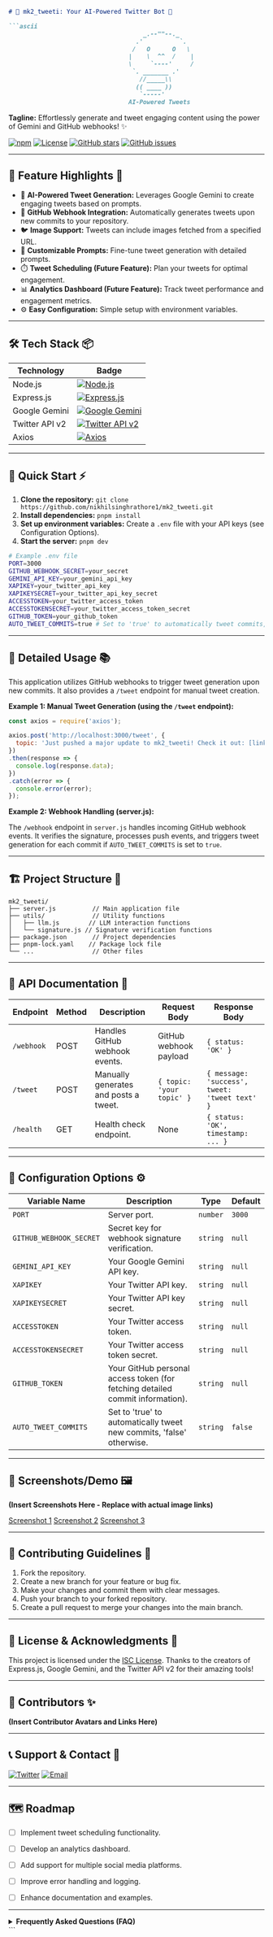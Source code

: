 ```markdown
# 🎨 mk2_tweeti: Your AI-Powered Twitter Bot 🚀

```ascii
                                     _.--""--._
                                   .'          `.
                                  /   O      O   \
                                 |    \  ^^  /    |
                                 \     `----'     /
                                  `. _______ .'
                                    //_____\\
                                   (( ____ ))
                                    `-----'
                                 AI-Powered Tweets
```

**Tagline:** Effortlessly generate and tweet engaging content using the power of Gemini and GitHub webhooks! ✨

[![npm](https://img.shields.io/npm/v/mk2_tweeti?style=for-the-badge)](https://www.npmjs.com/)
[![License](https://img.shields.io/github/license/nikhilsinghrathore1/mk2_tweeti?style=for-the-badge)](https://github.com/nikhilsinghrathore1/mk2_tweeti/blob/main/LICENSE)
[![GitHub stars](https://img.shields.io/github/stars/nikhilsinghrathore1/mk2_tweeti?style=for-the-badge)](https://github.com/nikhilsinghrathore1/mk2_tweeti/stargazers)
[![GitHub issues](https://img.shields.io/github/issues/nikhilsinghrathore1/mk2_tweeti?style=for-the-badge)](https://github.com/nikhilsinghrathore1/mk2_tweeti/issues)


---

## 🌟 Feature Highlights 💫

* 🚀 **AI-Powered Tweet Generation:**  Leverages Google Gemini to create engaging tweets based on prompts.
* 🤖 **GitHub Webhook Integration:** Automatically generates tweets upon new commits to your repository.
* 🐦 **Image Support:**  Tweets can include images fetched from a specified URL.
* 📝 **Customizable Prompts:**  Fine-tune tweet generation with detailed prompts.
* ⏱️ **Tweet Scheduling (Future Feature):** Plan your tweets for optimal engagement.
* 📊 **Analytics Dashboard (Future Feature):** Track tweet performance and engagement metrics.
* ⚙️ **Easy Configuration:** Simple setup with environment variables.


---

## 🛠️ Tech Stack 📦

| Technology       | Badge                                                                     |
|-----------------|--------------------------------------------------------------------------|
| Node.js          | [![Node.js](https://img.shields.io/badge/node.js-v18+-brightgreen.svg?style=for-the-badge&logo=node.js)](https://nodejs.org/) |
| Express.js       | [![Express.js](https://img.shields.io/badge/express.js-4.18+-brightgreen.svg?style=for-the-badge&logo=express)](https://expressjs.com/)  |
| Google Gemini    | [![Google Gemini](https://img.shields.io/badge/Google%20Gemini-AI-blue.svg?style=for-the-badge)](https://developers.generativeai.google/) |
| Twitter API v2   | [![Twitter API v2](https://img.shields.io/badge/Twitter%20API-v2-1DA1F2.svg?style=for-the-badge&logo=twitter)](https://developer.twitter.com/en/docs/twitter-api) |
| Axios            | [![Axios](https://img.shields.io/badge/axios-0.27+-blue.svg?style=for-the-badge&logo=axios)](https://axios-http.com/) |


---

## 🚀 Quick Start ⚡

1. **Clone the repository:** `git clone https://github.com/nikhilsinghrathore1/mk2_tweeti.git`
2. **Install dependencies:** `pnpm install`
3. **Set up environment variables:** Create a `.env` file with your API keys (see Configuration Options).
4. **Start the server:** `pnpm dev`

```bash
# Example .env file
PORT=3000
GITHUB_WEBHOOK_SECRET=your_secret
GEMINI_API_KEY=your_gemini_api_key
XAPIKEY=your_twitter_api_key
XAPIKEYSECRET=your_twitter_api_key_secret
ACCESSTOKEN=your_twitter_access_token
ACCESSTOKENSECRET=your_twitter_access_token_secret
GITHUB_TOKEN=your_github_token
AUTO_TWEET_COMMITS=true # Set to 'true' to automatically tweet commits, 'false' otherwise
```

---

## 📖 Detailed Usage 📚

This application utilizes GitHub webhooks to trigger tweet generation upon new commits.  It also provides a `/tweet` endpoint for manual tweet creation.


**Example 1: Manual Tweet Generation (using the `/tweet` endpoint):**

```javascript
const axios = require('axios');

axios.post('http://localhost:3000/tweet', {
  topic: 'Just pushed a major update to mk2_tweeti! Check it out: [link to repo]'
})
.then(response => {
  console.log(response.data);
})
.catch(error => {
  console.error(error);
});
```

**Example 2:  Webhook Handling (server.js):**

The `/webhook` endpoint in `server.js` handles incoming GitHub webhook events.  It verifies the signature, processes push events, and triggers tweet generation for each commit if `AUTO_TWEET_COMMITS` is set to `true`.


---

## 🏗️ Project Structure 📁

```
mk2_tweeti/
├── server.js          // Main application file
├── utils/             // Utility functions
│   ├── llm.js        // LLM interaction functions
│   └── signature.js // Signature verification functions
├── package.json       // Project dependencies
├── pnpm-lock.yaml    // Package lock file
└── ...                // Other files
```

---

## 🎯 API Documentation 📄

| Endpoint       | Method | Description                                           | Request Body             | Response Body                               |
|-----------------|--------|-------------------------------------------------------|--------------------------|-------------------------------------------|
| `/webhook`     | POST    | Handles GitHub webhook events.                       | GitHub webhook payload   | `{ status: 'OK' }`                          |
| `/tweet`        | POST    | Manually generates and posts a tweet.                | `{ topic: 'your topic' }` | `{ message: 'success', tweet: 'tweet text' }` |
| `/health`       | GET     | Health check endpoint.                               | None                     | `{ status: 'OK', timestamp: ... }`         |


---

## 🔧 Configuration Options ⚙️

| Variable Name              | Description                                                                        | Type     | Default |
|-----------------------------|------------------------------------------------------------------------------------|----------|---------|
| `PORT`                      | Server port.                                                                     | `number` | `3000`   |
| `GITHUB_WEBHOOK_SECRET`     | Secret key for webhook signature verification.                                    | `string` | `null`   |
| `GEMINI_API_KEY`            | Your Google Gemini API key.                                                       | `string` | `null`   |
| `XAPIKEY`                   | Your Twitter API key.                                                             | `string` | `null`   |
| `XAPIKEYSECRET`             | Your Twitter API key secret.                                                      | `string` | `null`   |
| `ACCESSTOKEN`               | Your Twitter access token.                                                        | `string` | `null`   |
| `ACCESSTOKENSECRET`         | Your Twitter access token secret.                                                 | `string` | `null`   |
| `GITHUB_TOKEN`              | Your GitHub personal access token (for fetching detailed commit information).       | `string` | `null`   |
| `AUTO_TWEET_COMMITS`       | Set to 'true' to automatically tweet new commits, 'false' otherwise. | `string` | `false`  |


---

## 📸 Screenshots/Demo 🖼️

**(Insert Screenshots Here - Replace with actual image links)**

[Screenshot 1](placeholder.jpg)
[Screenshot 2](placeholder.jpg)
[Screenshot 3](placeholder.jpg)


---

## 🤝 Contributing Guidelines 🙌

1. Fork the repository.
2. Create a new branch for your feature or bug fix.
3. Make your changes and commit them with clear messages.
4. Push your branch to your forked repository.
5. Create a pull request to merge your changes into the main branch.


---

## 📜 License & Acknowledgments 🙏

This project is licensed under the [ISC License](https://opensource.org/licenses/ISC).  Thanks to the creators of Express.js, Google Gemini, and the Twitter API v2 for their amazing tools!


---

## 👥 Contributors ✨

**(Insert Contributor Avatars and Links Here)**


---

## 📞 Support & Contact 📧

[![Twitter](https://img.shields.io/badge/Twitter-@nikhilsinghrathore1-1DA1F2.svg?style=for-the-badge&logo=twitter)](https://twitter.com/nikhilsinghrathore1)
[![Email](https://img.shields.io/badge/Gmail-nikhilsinghrathore1@gmail.com-red.svg?style=for-the-badge&logo=gmail)](mailto:nikhilsinghrathore1@gmail.com)


---

## 🗺️ Roadmap

- [ ] Implement tweet scheduling functionality.
- [ ] Develop an analytics dashboard.
- [ ] Add support for multiple social media platforms.
- [ ] Improve error handling and logging.
- [ ] Enhance documentation and examples.


---

<details><summary><b>Frequently Asked Questions (FAQ)</b></summary>

  - **Q: What API keys do I need?**  A: You need API keys for Google Gemini and the Twitter API v2.  A GitHub Personal Access Token is also required for fetching detailed commit information.

  - **Q: How do I set up the GitHub webhook?** A:  You'll need to configure a webhook in your GitHub repository settings, pointing to the `/webhook` endpoint of this application.

  - **Q: What happens if tweet generation fails?** A: The application includes error handling and logging.  It will attempt to gracefully handle failures and log errors for debugging purposes.

</details>
```
